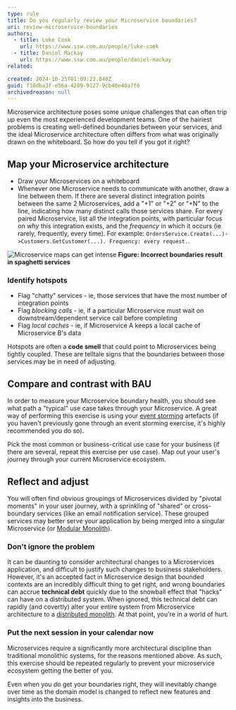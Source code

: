 ```yaml
---
type: rule
title: Do you regularly review your Microservice boundaries?
uri: review-microservice-boundaries
authors:
  - title: Luke Cook
    url: https://www.ssw.com.au/people/luke-cook
  - title: Daniel Mackay
    url: https://www.ssw.com.au/people/daniel-mackay
related:

created: 2024-10-25T01:09:23.840Z
guid: f10dba3f-e56a-4289-9127-9cb48e40a7f6
archivedreason: null
---
```

Microservice architecture poses some unique challenges that can often trip up even the most experienced development teams. One of the hairiest problems is creating well-defined boundaries between your services, and the ideal Microservice architecture often differs from what was originally drawn on the whiteboard. So how do you tell if you got it right?
<!-- endintro -->

## Map your Microservice architecture

* Draw your Microservices on a whiteboard
* Whenever one Microservice needs to communicate with another, draw a line between them. If there are several distinct integration points between the same 2 Microservices, add a "+1" or "+2" or "+N" to the line, indicating how many distinct calls those services share. For every paired Microservice, list all the integration points, with particular focus on *why* this integration exists, and the *frequency* in which it occurs (ie rarely, frequently, every time). For example: `OrdersService.Create(...)->Customers.GetCustomer(...). Frequency: every request.`.

![Microservice maps can get intense](bad-example-microservice-boundaries.png)
**Figure: Incorrect boundaries result in spaghetti services**

### Identify hotspots

* Flag "chatty" services - ie, those services that have the most number of integration points
* Flag *blocking calls* - ie, if a particular Microservice must wait on downstream/dependent service call before completing
* Flag *local caches* - ie, if Microservice A keeps a local cache of Microservice B's data

Hotspots are often a **code smell** that could point to Microservices being tightly coupled. These are telltale signs that the boundaries between those services may be in need of adjusting.

## Compare and contrast with BAU

In order to measure your Microservice boundary health, you should see what path a "typical" use case takes through your Microservice.
A great way of performing this exercise is using your [event storming](https://ssw.com.au/rules/event-storming) artefacts (if you haven't previously gone through an event storming exercise, it's highly recommended you do so).

Pick the most common or business-critical use case for your business (if there are several, repeat this exercise per use case). Map out your user's journey through your current Microservice ecosystem.

## Reflect and adjust

You will often find obvious groupings of Microservices divided by "pivotal moments" in your user journey, with a sprinkling of "shared" or cross-boundary services (like an email notification service). These grouped services may better serve your application by being merged into a singular Microservice (or [Modular Monolith](https://ssw.com.au/rules/rules-to-better-modular-monoliths)).

### Don't ignore the problem

It can be daunting to consider architectural changes to a Microservices application, and difficult to justify such changes to business stakeholders. However, it's an accepted fact in Microservice design that bounded contexts are an incredibly difficult thing to get right, and wrong boundaries can accrue **technical debt** quickly due to the snowball effect that "hacks" can have on a distributed system. When ignored, this technical debt can rapidly (and covertly) alter your entire system from Microservice architecture to a [distributed monolith](https://medium.com/simpplr-technology/microservices-architecture-the-hard-parts-trap-of-distributed-monolith-7d707858aa32). At that point, you're in a world of hurt.

### Put the next session in your calendar now

Microservices require a significantly more architectural discipline than traditional monolithic systems, for the reasons mentioned above. As such, this exercise should be repeated regularly to prevent your microservice ecosystem getting the better of you.

Even when you *do* get your boundaries right, they will inevitably change over time as the domain model is changed to reflect new features and insights into the business.
